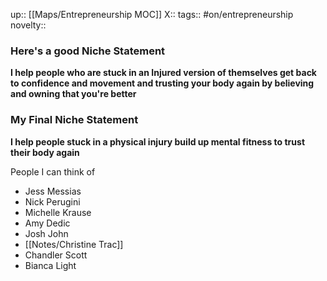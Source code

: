 up:: [[Maps/Entrepreneurship MOC]]
X::
tags:: #on/entrepreneurship
novelty::

### Here's a good Niche Statement

**I help people who are stuck in an Injured version of themselves get back to confidence and movement and trusting your body again by believing and owning that you're better**

### My Final Niche Statement

**I help people stuck in a physical injury build up mental fitness to trust their body again**

People I can think of

- Jess Messias
- Nick Perugini
- Michelle Krause
- Amy Dedic
- Josh John
- [[Notes/Christine Trac]]
- Chandler Scott
- Bianca Light